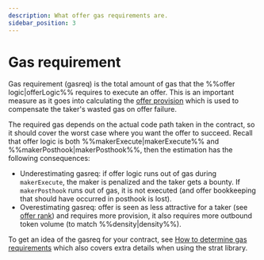 ```yaml
---
description: What offer gas requirements are.
sidebar_position: 3
---
```


# Gas requirement

Gas requirement (gasreq) is the total amount of gas that the %%offer logic|offerLogic%% requires to execute an offer. This is an important measure as it goes into calculating the [offer provision](./offer-provision.md) which is used to compensate the taker's wasted gas on offer failure.

The required gas depends on the actual code path taken in the contract, so it should cover the worst case where you want the offer to succeed. Recall that offer logic is both %%makerExecute|makerExecute%% and %%makerPosthook|makerPosthook%%, then the estimation has the following consequences:

* Underestimating gasreq: if offer logic runs out of gas during `makerExecute`, the maker is penalized and the taker gets a bounty. If `makerPosthook` runs out of gas, it is not executed (and offer bookkeeping that should have occurred in posthook is lost).
* Overestimating gasreq: offer is seen as less attractive for a taker (see [offer rank](../offer-list.md#offer-rank)) and requires more provision, it also requires more outbound token volume (to match %%density|density%%).

To get an idea of the gasreq for your contract, see [How to determine gas requirements](../../../../strat-lib/how-to-guides/howtoGasreq.md) which also covers extra details when using the strat library.

